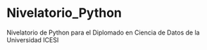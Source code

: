 # Nivelatorio_Python
Nivelatorio de Python para el Diplomado en Ciencia de Datos de la Universidad ICESI
